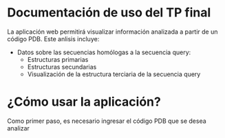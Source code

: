 # Documentación de uso del TP final 

La aplicación web permitirá visualizar información analizada a partir de un código PDB. Este anlisis incluye:
- Datos sobre las secuencias homólogas a la secuencia query:
  - Estructuras primarias
  - Estructuras secundarias
  - Visualización de la estructura terciaria de la secuencia query


# ¿Cómo usar la aplicación? 
Como primer paso, es necesario ingresar el código PDB que se desea analizar
